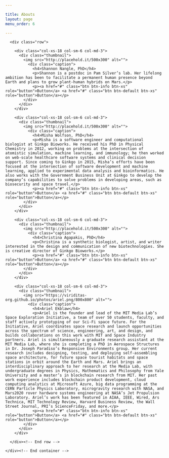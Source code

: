 ```yaml
---

title: Abouts
layout: page
menu_order: 6

---
```


<div class="container" id="tourpackages-carousel">
      
      <div class="row">
  
        <div class="col-xs-18 col-sm-6 col-md-3">
          <div class="thumbnail">
            <img src="http://placehold.it/500x300" alt="">
              <div class="caption">
                <h4>Shannon Nangle, PhD</h4>
                <p>Shannon is a postdoc in Pam Silver’s lab. Her lifelong ambition has been to facilitate a permanent human presence beyond Earth and plans to grow plant-human hybrids on Mars.</p>
                <p><a href="#" class="btn btn-info btn-xs" role="button">Button</a> <a href="#" class="btn btn-default btn-xs" role="button">Button</a></p>
            </div>
          </div>
        </div>

        <div class="col-xs-18 col-sm-6 col-md-3">
          <div class="thumbnail">
            <img src="http://placehold.it/500x300" alt="">
              <div class="caption">
                <h4>Misha Wolfson, PhD</h4>
                <p>Misha is a software engineer and computational biologist at Ginkgo Bioworks. He received his PhD in Physical Chemistry in 2012, working on problems at the intersection of atomistic simulation, machine learning, and immunology; he then worked on web-scale healthcare software systems and clinical decision support. Since coming to Ginkgo in 2015, Misha’s efforts have been focused at the intersection of software development and machine learning, applied to experimental data analysis and bioinformatics. He also works with the Government Business Unit at Ginkgo to develop the company’s capabilities to solve problems in developing areas, such as biosecurity and space travel.</p>
                <p><a href="#" class="btn btn-info btn-xs" role="button">Button</a> <a href="#" class="btn btn-default btn-xs" role="button">Button</a></p>
            </div>
          </div>
        </div>

        <div class="col-xs-18 col-sm-6 col-md-3">
          <div class="thumbnail">
            <img src="http://placehold.it/500x300" alt="">
              <div class="caption">
                <h4>Christina Agapakis, PhD</h4>
                <p>Christina is a synthetic biologist, artist, and writer interested in the design and communication of new biotechnologies. She is creative director of Ginkgo Bioworks.</p>
                <p><a href="#" class="btn btn-info btn-xs" role="button">Button</a> <a href="#" class="btn btn-default btn-xs" role="button">Button</a></p>
            </div>
          </div>
        </div>

        <div class="col-xs-18 col-sm-6 col-md-3">
          <div class="thumbnail">
            <img src="https://viriditas-org.github.io/photos/ariel.png/800x800" alt="">
              <div class="caption">
                <h4>Ariel Ekblaw</h4>
                <p>Ariel is the founder and lead of the MIT Media Lab’s Space Exploration Initiative, a team of over 50 students, faculty, and staff actively prototyping of our Sci-Fi space future. For the Initiative, Ariel coordinates space research and launch opportunities across the spectrum of science, engineering, art, and design, and builds collaborations on this work with MIT and Space Industry partners. Ariel is simultaneously a graduate research assistant at the MIT Media Lab, where she is completing a PhD in Aerospace Structures in Dr. Joseph Paradiso’s Responsive Environments group. Her current research includes designing, testing, and deploying self-assembling space architecture, for future space tourist habitats and space stations in orbit around the Earth and Mars. Ariel brings an interdisciplinary approach to her research at the Media Lab, with undergraduate degrees in Physics, Mathematics and Philosophy from Yale University and a master’s in blockchain research from MIT. Her past work experience includes blockchain product development, cloud computing analytics at Microsoft Azure, big data programming at the CERN Particle Physics Laboratory, microgravity research with NASA, and Mars2020 rover hardware systems engineering at NASA’s Jet Propulsion Laboratory. Ariel’s work has been featured in AIAA, IEEE, Wired, Ars Technica, MIT Technology Review, Harvard Business Review, the Wall Street Journal, PRI’s ScienceFriday, and more.</p>
                <p><a href="#" class="btn btn-info btn-xs" role="button">Button</a> <a href="#" class="btn btn-default btn-xs" role="button">Button</a></p>
            </div>
          </div>
        </div>
        
      </div><!-- End row -->
      
    </div><!-- End container -->
